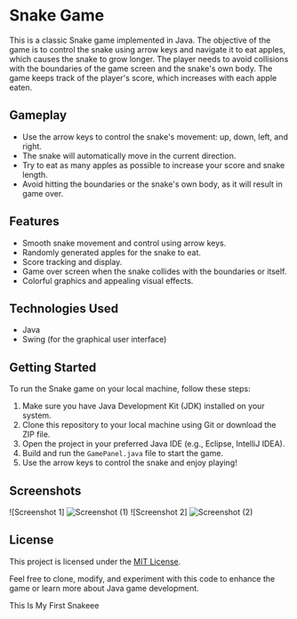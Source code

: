 # Snake Game

This is a classic Snake game implemented in Java. The objective of the game is to control the snake using arrow keys and navigate it to eat apples, which causes the snake to grow longer. The player needs to avoid collisions with the boundaries of the game screen and the snake's own body. The game keeps track of the player's score, which increases with each apple eaten.

## Gameplay

- Use the arrow keys to control the snake's movement: up, down, left, and right.
- The snake will automatically move in the current direction.
- Try to eat as many apples as possible to increase your score and snake length.
- Avoid hitting the boundaries or the snake's own body, as it will result in game over.

## Features

- Smooth snake movement and control using arrow keys.
- Randomly generated apples for the snake to eat.
- Score tracking and display.
- Game over screen when the snake collides with the boundaries or itself.
- Colorful graphics and appealing visual effects.

## Technologies Used

- Java
- Swing (for the graphical user interface)

## Getting Started

To run the Snake game on your local machine, follow these steps:

1. Make sure you have Java Development Kit (JDK) installed on your system.
2. Clone this repository to your local machine using Git or download the ZIP file.
3. Open the project in your preferred Java IDE (e.g., Eclipse, IntelliJ IDEA).
4. Build and run the `GamePanel.java` file to start the game.
5. Use the arrow keys to control the snake and enjoy playing!

## Screenshots

![Screenshot 1]
![Screenshot (1)](https://github.com/Voldemond/Snake-Game/assets/136642925/429980d7-35ad-4682-889a-e02fafcae85c)
![Screenshot 2]
![Screenshot (2)](https://github.com/Voldemond/Snake-Game/assets/136642925/529311b7-2786-4a50-b3c2-e89fb9d78ef7)

## License

This project is licensed under the [MIT License](LICENSE).

Feel free to clone, modify, and experiment with this code to enhance the game or learn more about Java game development.



This Is My First Snakeee

